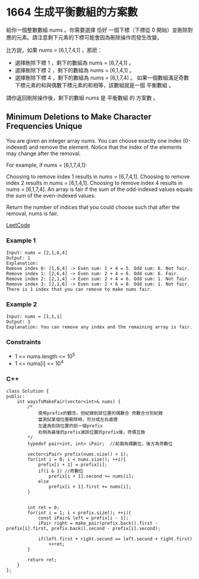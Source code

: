 # 1664 生成平衡數組的方案數

給你一個整數數組 nums 。你需要選擇 恰好 一個下標（下標從 0 開始）並刪除對應的元素。請注意剩下元素的下標可能會因為刪除操作而發生改變。

比方說，如果 nums = [6,1,7,4,1] ，那麽：

* 選擇刪除下標 1 ，剩下的數組為 nums = [6,7,4,1] 。
* 選擇刪除下標 2 ，剩下的數組為 nums = [6,1,4,1] 。
* 選擇刪除下標 4 ，剩下的數組為 nums = [6,1,7,4] 。
如果一個數組滿足奇數下標元素的和與偶數下標元素的和相等，該數組就是一個 平衡數組 。

請你返回刪除操作後，剩下的數組 nums 是 平衡數組 的 方案數 。


## Minimum Deletions to Make Character Frequencies Unique

You are given an integer array nums. You can choose exactly one index (0-indexed) and remove the element. Notice that the index of the elements may change after the removal.

For example, if nums = [6,1,7,4,1]:

Choosing to remove index 1 results in nums = [6,7,4,1].
Choosing to remove index 2 results in nums = [6,1,4,1].
Choosing to remove index 4 results in nums = [6,1,7,4].
An array is fair if the sum of the odd-indexed values equals the sum of the even-indexed values.

Return the number of indices that you could choose such that after the removal, nums is fair.

[LeetCode](https://leetcode-cn.com/problems/minimum-deletions-to-make-character-frequencies-unique/)

### Example 1

```
Input: nums = [2,1,6,4]
Output: 1
Explanation:
Remove index 0: [1,6,4] -> Even sum: 1 + 4 = 5. Odd sum: 6. Not fair.
Remove index 1: [2,6,4] -> Even sum: 2 + 4 = 6. Odd sum: 6. Fair.
Remove index 2: [2,1,4] -> Even sum: 2 + 4 = 6. Odd sum: 1. Not fair.
Remove index 3: [2,1,6] -> Even sum: 2 + 6 = 8. Odd sum: 1. Not fair.
There is 1 index that you can remove to make nums fair.
```

### Example 2

```
Input: nums = [1,1,1]
Output: 3
Explanation: You can remove any index and the remaining array is fair.
``` 

### Constraints

* 1 <= nums.length <= 10<sup>5</sup>
* 1 <= nums[i] <= 10<sup>4</sup>

### C++ 

```
class Solution {
public:
    int waysToMakeFair(vector<int>& nums) {
        /*
            使用prefix的觀念，但紀錄到該位置的偶數合 奇數合分別紀錄
            當測試某個位置刪除時，可分成左右處理
            左邊為到該位置的前一個prefix
            右側為最後的prefix減該位置的prefix後，奇偶互換
        */
        typedef pair<int, int> iPair;  //前面為偶數位，後方為奇數位
        
        vector<iPair> prefix(nums.size() + 1);
        for(int i = 0; i < nums.size(); ++i){
            prefix[i + 1] = prefix[i];
            if(i & 1) //奇數位
                prefix[i + 1].second += nums[i];
            else
                prefix[i + 1].first += nums[i];
        }


        int ret = 0;
        for(int i = 1; i < prefix.size(); ++i){
            const iPair& left = prefix[i - 1];
            iPair right = make_pair(prefix.back().first - prefix[i].first, prefix.back().second - prefix[i].second);

            if(left.first + right.second == left.second + right.first)
                ++ret;
        }

        return ret;
    }
};
```
